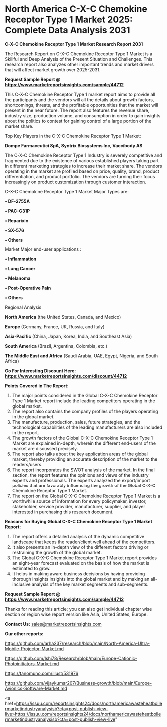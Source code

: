 # North America C-X-C Chemokine Receptor Type 1 Market 2025: Complete Data Analysis 2031

<strong>C-X-C Chemokine Receptor Type 1 Market Research Report 2031</strong>

The Research Report on C-X-C Chemokine Receptor Type 1 Market is a Skillful and Deep Analysis of the Present Situation and Challenges. This research report also analyzes other important trends and market drivers that will affect market growth over 2025-2031.

<strong>Request Sample Report @ <a href=https://www.marketreportsinsights.com/sample/44712>https://www.marketreportsinsights.com/sample/44712</a></strong>

This C-X-C Chemokine Receptor Type 1 market report aims to provide all the participants and the vendors will all the details about growth factors, shortcomings, threats, and the profitable opportunities that the market will present in the near future. The report also features the revenue share, industry size, production volume, and consumption in order to gain insights about the politics to contest for gaining control of a large portion of the market share.

Top Key Players in the C-X-C Chemokine Receptor Type 1 Market:

<strong>Dompe Farmaceutici SpA, Syntrix Biosystems Inc, Vaccibody AS</strong>

The C-X-C Chemokine Receptor Type 1 Industry is severely competitive and fragmented due to the existence of various established players taking part in different marketing strategies to increase their market share. The vendors operating in the market are profiled based on price, quality, brand, product differentiation, and product portfolio. The vendors are turning their focus increasingly on product customization through customer interaction.

C-X-C Chemokine Receptor Type 1 Market Major Types are:

<strong>•  DF-2755A

•  PAC-G31P

•  Reparixin

•  SX-576

•  Others</strong>

Market Major end-user applications :

<strong>•  Inflammation

•  Lung Cancer

•  Melanoma

•  Post-Operative Pain

•  Others</strong>

Regional Analysis

</u><strong><b>North America</b></strong> (the United States, Canada, and Mexico)

<strong><b>Europe </b></strong>(Germany, France, UK, Russia, and Italy)

<strong><b>Asia-Pacific</b></strong> (China, Japan, Korea, India, and Southeast Asia)

<strong><b>South America</b></strong> (Brazil, Argentina, Colombia, etc.)

<strong><b>The Middle East and Africa</b></strong> (Saudi Arabia, UAE, Egypt, Nigeria, and South Africa)

<strong>Go For Interesting Discount Here: <a href=https://www.marketreportsinsights.com/discount/44712>https://www.marketreportsinsights.com/discount/44712</a></strong>

<strong>Points Covered in The Report:</strong>
<ol>
  <li>The major points considered in the Global C-X-C Chemokine Receptor Type 1 Market report include the leading competitors operating in the global market.</li>
  <li>The report also contains the company profiles of the players operating in the global market.</li>
  <li>The manufacture, production, sales, future strategies, and the technological capabilities of the leading manufacturers are also included in the report.</li>
  <li>The growth factors of the Global C-X-C Chemokine Receptor Type 1 Market are explained in-depth, wherein the different end-users of the market are discussed precisely.</li>
  <li>The report also talks about the key application areas of the global market, thereby providing an accurate description of the market to the readers/users.</li>
  <li>The report incorporates the SWOT analysis of the market. In the final section, the report features the opinions and views of the industry experts and professionals. The experts analyzed the export/import policies that are favorably influencing the growth of the Global C-X-C Chemokine Receptor Type 1 Market.</li>
  <li>The report on the Global C-X-C Chemokine Receptor Type 1 Market is a worthwhile source of information for every policymaker, investor, stakeholder, service provider, manufacturer, supplier, and player interested in purchasing this research document.</li>
</ol>
<strong>Reasons for Buying Global C-X-C Chemokine Receptor Type 1 Market Report:</strong>

<ol>
  <li>The report offers a detailed analysis of the dynamic competitive landscape that keeps the reader/client well ahead of the competitors.</li>
  <li>It also presents an in-depth view of the different factors driving or restraining the growth of the global market.</li>
  <li>The Global C-X-C Chemokine Receptor Type 1 Market report provides an eight-year forecast evaluated on the basis of how the market is estimated to grow.</li>
  <li>It helps in making aware business decisions by having providing thorough insights insights into the global market and by making an all-inclusive analysis of the key market segments and sub-segments.</li>
</ol>
<strong>Request Sample Report @ <a href=https://www.marketreportsinsights.com/sample/44712>https://www.marketreportsinsights.com/sample/44712</a></strong>


Thanks for reading this article; you can also get individual chapter wise section or region wise report version like Asia, United States, Europe.

<strong>Contact Us:</strong>
sales@marketreportsinsights.com

<strong>Our other reports:</strong>

<a href=https://github.com/arha237/research/blob/main/North-America-Ultra-Mobile-Projector-Market.md>https://github.com/arha237/research/blob/main/North-America-Ultra-Mobile-Projector-Market.md</a>

<a href=https://github.com/Ishi78/Research/blob/main/Europe-Cationic-Photoinitiators-Market.md>https://github.com/Ishi78/Research/blob/main/Europe-Cationic-Photoinitiators-Market.md</a>

<a href=https://tanomuno.com/illust/531976>https://tanomuno.com/illust/531976</a>

<a href=https://github.com/vijaykumar207/Business-growth/blob/main/Europe-Avionics-Software-Market.md>https://github.com/vijaykumar207/Business-growth/blob/main/Europe-Avionics-Software-Market.md</a>

<a href=https://issuu.com/reportsinsights24/docs/northamericawasteheatboilermarketindustryanalysisb?cta=post-publish-view-live>https://issuu.com/reportsinsights24/docs/northamericawasteheatboilermarketindustryanalysisb?cta=post-publish-view-live</a>"
